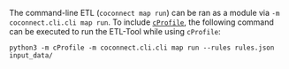 
The command-line ETL (`coconnect map run`) can be ran as a module via `-m coconnect.cli.cli map run`. To include [`cProfile`](https://docs.python.org/3/library/profile.html), the following command can be executed to run the ETL-Tool while using `cProfile`:
```
python3 -m cProfile -m coconnect.cli.cli map run --rules rules.json input_data/
```